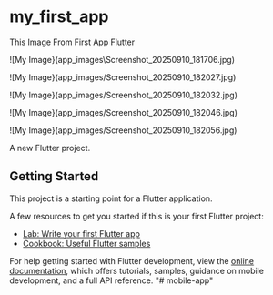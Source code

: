 # my_first_app

This Image From First App Flutter

![My Image}(app_images\Screenshot_20250910_181706.jpg)

![My Image}(app_images/Screenshot_20250910_182027.jpg)

![My Image}(app_images/Screenshot_20250910_182032.jpg)

![My Image}(app_images/Screenshot_20250910_182046.jpg)

![My Image}(app_images/Screenshot_20250910_182056.jpg)


A new Flutter project.

## Getting Started

This project is a starting point for a Flutter application.

A few resources to get you started if this is your first Flutter project:

- [Lab: Write your first Flutter app](https://docs.flutter.dev/get-started/codelab)
- [Cookbook: Useful Flutter samples](https://docs.flutter.dev/cookbook)

For help getting started with Flutter development, view the
[online documentation](https://docs.flutter.dev/), which offers tutorials,
samples, guidance on mobile development, and a full API reference.
"# mobile-app" 
